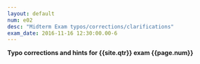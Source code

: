 ```yaml
---
layout: default
num: e02
desc: "Midterm Exam typos/corrections/clarifications"
exam_date: 2016-11-16 12:30:00.00-6
---
```


<div style="display:none;">
http://ucsb-cs56-f16.github.io/exam/e02/typos/
</div>

<b>Typo corrections and hints for {{site.qtr}} exam {{page.num}}</b>



<div style="display:none;">
http://ucsb-cs56-f16.github.io/exam/e02/typos/
</div>

